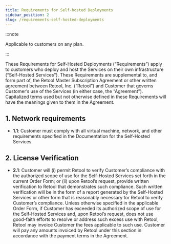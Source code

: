 ```yaml
---
title: Requirements for Self-hosted Deployments
sidebar_position: 2
slug: /requirements-self-hosted-deployments
---
```


:::note

Applicable to customers on any plan.

:::

These Requirements for Self-Hosted Deployments (“Requirements”) apply to customers who deploy and host the Services on their own infrastructure (“Self-Hosted Services”). These Requirements are supplemental to, and form part of, the Retool Master Subscription Agreement or other written agreement between Retool, Inc. (“Retool”) and Customer that governs Customer’s use of the Services (in either case, the “Agreement”). Capitalized terms used but not otherwise defined in these Requirements will have the meanings given to them in the Agreement.

## 1. Network requirements

- **1.1**: Customer must comply with all virtual machine, network, and other requirements specified in the Documentation for the Self-Hosted Services.


## 2. License Verification

- **2.1**: Customer will (i) permit Retool to verify Customer’s compliance with the authorized scope of use for the Self-Hosted Services set forth in the current Order Form; or (ii) upon Retool’s request, provide written verification to Retool that demonstrates such compliance. Such written verification will be in the form of a report generated by the Self-Hosted Services or other form that is reasonably necessary for Retool to verify Customer’s compliance. Unless otherwise specified in the applicable Order Form, if Customer has exceeded its authorized scope of use for the Self-Hosted Services and, upon Retool’s request, does not use good-faith efforts to resolve or address such excess use with Retool, Retool may invoice Customer the fees applicable to such  use. Customer will pay any amounts invoiced by Retool under this section in accordance with the payment terms in the Agreement.
